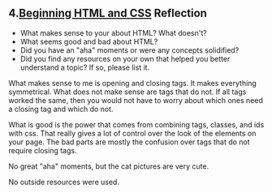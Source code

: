 ## 4.[Beginning HTML and CSS](4_beginning_HTML_CSS/readme.mc) Reflection

* What makes sense to your about HTML? What doesn't? 
* What seems good and bad about HTML?
* Did you have an "aha" moments or were any concepts solidified?
* Did you find any resources on your own that helped you better understand a topic? If so, please list it.

What makes sense to me is opening and closing tags. It makes everything symmetrical. What does not make sense are tags that do not. If all tags worked the same, then you would not have to worry about which ones need a closing tag and which do not.

What is good is the power that comes from combining tags, classes, and ids with css. That really gives a lot of control over the look of the elements on your page. The bad parts are mostly the confusion over tags that do not require closing tags.

No great "aha" moments, but the cat pictures are very cute.

No outside resources were used.

